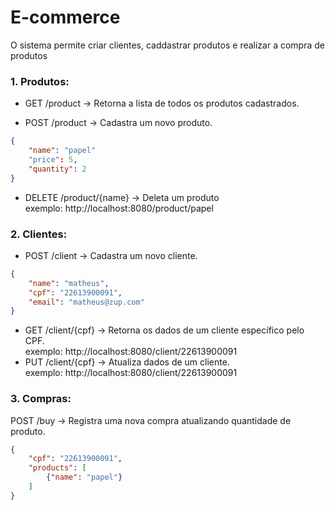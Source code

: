 # E-commerce 
O sistema permite criar clientes, caddastrar produtos e realizar a compra de produtos
### 1. Produtos:
- GET /product → Retorna a lista de todos os produtos cadastrados.

- POST /product → Cadastra um novo produto.
``` json
{
    "name": "papel"
    "price": 5,
    "quantity": 2
}
```
- DELETE /product/{name} → Deleta um produto \
exemplo: http://localhost:8080/product/papel

### 2. Clientes:
- POST /client → Cadastra um novo cliente.
```json
{
    "name": "matheus",
    "cpf": "22613900091",
    "email": "matheus@zup.com"
}
```
- GET /client/{cpf} → Retorna os dados de um cliente específico pelo CPF. \
  exemplo: http://localhost:8080/client/22613900091
- PUT /client/{cpf} → Atualiza dados de um cliente. \
  exemplo: http://localhost:8080/client/22613900091

### 3. Compras:
POST /buy → Registra uma nova compra atualizando quantidade de produto.
``` json
{
    "cpf": "22613900091",
    "products": [
        {"name": "papel"}
    ]
}
```

